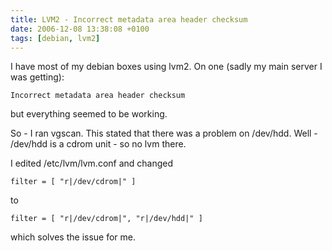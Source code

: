 ```yaml
---
title: LVM2 - Incorrect metadata area header checksum
date: 2006-12-08 13:38:08 +0100
tags: [debian, lvm2]
---
```


I have most of my debian boxes using lvm2. On one (sadly my main server I was getting):

    Incorrect metadata area header checksum

but everything seemed to be working.

So - I ran vgscan. This stated that there was a problem on /dev/hdd. Well - /dev/hdd is a cdrom unit - so no lvm there.

I edited /etc/lvm/lvm.conf and changed

    filter = [ "r|/dev/cdrom|" ]

to

    filter = [ "r|/dev/cdrom|", "r|/dev/hdd|" ]

which solves the issue for me.
